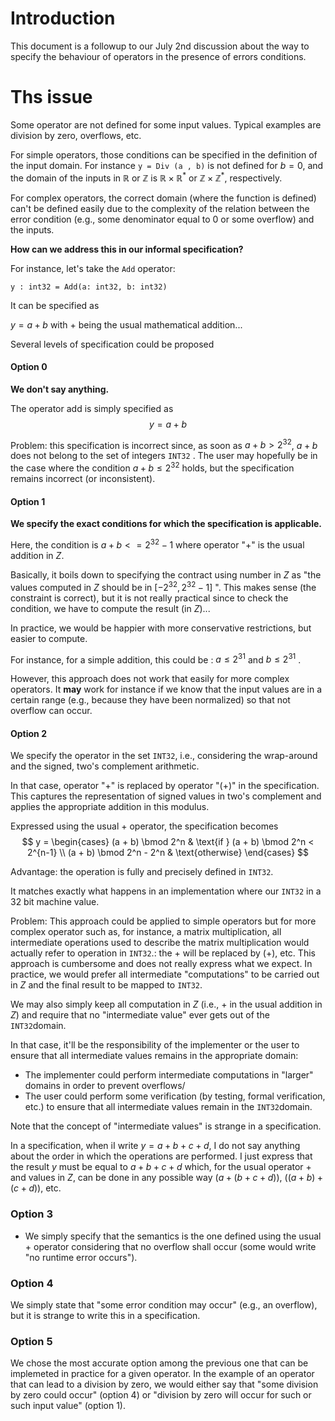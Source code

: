 # Introduction

This document is a followup to our July 2nd discussion about the way to specify the behaviour of operators in the presence of errors conditions.

# Ths issue 
Some operator are not defined for some input values. Typical examples are division by zero, overflows, etc.

For simple operators, those conditions can be specified in the definition of the input domain. For instance `y = Div (a , b)` is not defined for $b=0$, and the domain of the inputs in $\mathbb R$ or $\mathbb Z$ is $\mathbb R\times \mathbb R^*$  or $\mathbb Z\times \mathbb Z^*$, respectively.

For complex operators, the correct domain (where the function is defined) can't be defined easily due to the complexity of the relation between the error condition (e.g., some denominator equal to 0 or some overflow) and the inputs. 

**How can we address this in our informal specification?**

For instance, let's take the `Add` operator: 

`y : int32 = Add(a: int32, b: int32)`

It can be specified as 

$y = a+b$ with $+$ being the usual mathematical addition...

Several levels of specification could be proposed 

#### Option 0
**We don't say anything.**

The operator add is simply specified as 
$$y = a + b $$

Problem: this specification is incorrect since, as soon as $a+b > 2^{32}$,  $a+b$ does not belong to the set of integers `INT32`
.
The user may hopefully be in the case where the condition $a+b\leq 2^{32}$  holds, but the specification remains incorrect (or inconsistent). 

#### Option 1
**We specify the exact conditions for which the specification is applicable.**

Here, the condition is $a+b <= 2^{32}-1$  where operator "$+$" is the usual  addition in $Z$.

Basically, it boils down to specifying the contract using number in $Z$ as "the values computed in $Z$ should be in $[-2^{32}, 2^{32}-1]$ ".
This makes sense (the constraint is correct), but it is not really practical since to check the condition, we have to compute the result (in $Z$)...

In practice, we would be happier with more conservative restrictions, but easier to compute.

For instance, for a simple addition, this could be : $a \leq 2^{31}$  and $b \leq 2^{31}$ .

However, this approach does not work that easily for more complex operators. It **may** work for instance if we know that the input values are in a certain range (e.g., because they have been normalized) so that not overflow can occur. 

#### Option 2 
We specify the operator in the set `INT32`, i.e.,  considering the wrap-around and the signed, two's complement arithmetic.

In that case, operator "+" is replaced by operator "(+)" in the specification. This captures the representation of signed values in two's complement and applies the appropriate addition in this modulus.

Expressed using the usual $+$ operator, the specification becomes
$$
y =
\begin{cases}
(a + b) \bmod 2^n & \text{if } (a + b) \bmod 2^n < 2^{n-1} \\
(a + b) \bmod 2^n - 2^n & \text{otherwise}
\end{cases}
$$

Advantage: the operation is fully and precisely defined in `INT32`. 

It matches exactly what happens in an implementation where our `INT32` in a 32 bit machine value. 

Problem: This approach could be applied to simple operators but for more complex operator such as, for instance, a matrix multiplication, all intermediate operations used to describe the matrix multiplication would actually refer to operation in `INT32`.: the $+$ will be replaced by $(+)$, etc. This approach is cumbersome and does not really express what we expect. In practice, we would prefer all intermediate "computations" to be carried out in $Z$ and the final result to be mapped to `INT32`.  

We may also simply keep all computation in $Z$  (i.e., $+$ in the usual addition in $Z$) and require that no "intermediate value" ever gets out of the `INT32`domain.

In that case, it'll be the responsibility of the implementer or the user to ensure that all intermediate values remains in the appropriate domain:
- The implementer could perform intermediate computations in "larger" domains in order to prevent overflows/
- The user could perform some verification (by testing, formal verification, etc.) to ensure that all intermediate values remain in the `INT32`domain.

Note that the concept of "intermediate values" is strange in a specification. 

In a specification, when iI write $y=a+b+c+d$, I do not say anything about the order in which the operations are performed. I just express that the result $y$ must be equal to $a+b+c+d$ which, for the usual operator $+$ and values in $Z$, can be done in any possible way ($a+(b+c+d))$, $((a+b)+(c+d)$), etc.

### Option 3
- We simply specify that the semantics is the one defined using the usual $+$ operator considering that no overflow shall occur (some  would write "no runtime error occurs").

### Option 4
We simply state that "some error condition may occur" (e.g., an overflow), but it is strange to write this in a specification.

### Option 5
We chose the most accurate option among the previous one that can be implemeted in practice for a given operator.
In the example of an operator that can lead to a division by zero, we would either say that "some division by zero could occur" (option 4) or "division by zero will occur for such or such input value" (option 1).


